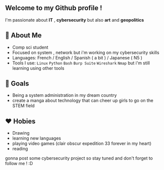 ## Welcome to my Github profile ! 


I'm passionate about **IT** , **cybersecurity** but also **art** and **geopolitics** 

## 🧠 About Me
-  Comp sci student 
-  Focused on system , network but i'm working on my cybersecurity skills 
-  Languages: French / English / Spanish ( a bit ) / Japanese ( N5 ) 
-  Tools I use: `Linux` `Python` `Bash` `Burp Suite` `Wireshark` `Nmap` but i'm still learning using other tools

## 🎯 Goals
- Being a system administration in my dream country 
- create a manga about technology that can cheer up girls to go on the STEM field

## ❤️ Hobies
- Drawing
- learning new languages
- playing video games (clair obscur expedition 33 forever in my heart)
- reading

gonna post some cybersecurity project so stay tuned and don't forget to follow me ! :D
